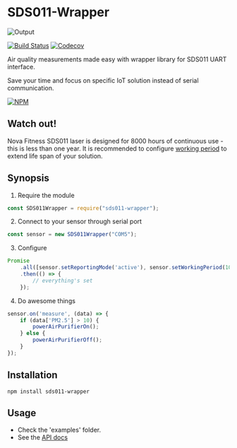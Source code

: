 SDS011-Wrapper
=========
![Output](https://i.imgur.com/iQkamEP.png)

[![Build Status](https://travis-ci.org/triforcely/sds011-wrapper.svg?branch=master)](https://travis-ci.org/triforcely/sds011-wrapper)  [![Codecov](https://img.shields.io/codecov/c/github/triforcely/sds011-wrapper.svg)](https://codecov.io/gh/triforcely/sds011-wrapper)


Air quality measurements made easy with wrapper library for SDS011 UART interface.

Save your time and focus on specific IoT solution instead of serial communication.

[![NPM](https://nodei.co/npm/sds011-wrapper.png)](https://npmjs.org/package/sds011-wrapper)

## Watch out!

Nova Fitness SDS011 laser is designed for 8000 hours of continuous use - this is less than one year. It is recommended to configure [working period](https://github.com/triforcely/sds011-wrapper/wiki/API#SDS011Wrapper+setWorkingPeriod) to extend life span of your solution.

## Synopsis

1. Require the module
```js
const SDS011Wrapper = require("sds011-wrapper");
```
2. Connect to your sensor through serial port
```js
const sensor = new SDS011Wrapper("COM5");
```
3. Configure
```js
Promise
    .all([sensor.setReportingMode('active'), sensor.setWorkingPeriod(10)])
    .then(() => {
        // everything's set
    });
```
4. Do awesome things
```js
sensor.on('measure', (data) => {
    if (data['PM2.5'] > 10) {
        powerAirPurifierOn();
    } else {
        powerAirPurifierOff();
    }
});
```

## Installation

  `npm install sds011-wrapper`

## Usage

- Check the 'examples' folder.
- See the [API docs](https://github.com/triforcely/sds011-wrapper/wiki/API)

